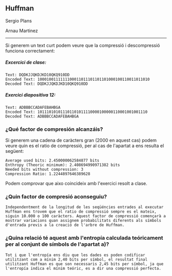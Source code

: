 Huffman
---
<p>Sergio Plans</p>
<p>Arnau Martinez</p>

---

Si generem un text curt podem veure que la compressió i descompressió funciona correctament:
##### Excercici de clase:
    Text: DQDKJJQKDJKD10QKQ910DD
    Encoded Text: 1000100111111100011011101101101000100110011011010
    Decoded Text: DQDKJJQKDJKD10QKQ910DD

##### Exercici diapositiva 12:
    Text: ADBBBCCADAFEBAHBGA
    Encoded Text: 101110101011101101011110000100000110001001001110
    Decoded Text: ADBBBCCADAFEBAHBGA


### ¿Qué factor de compresión alcanzáis?

Si generem una cadena de caràcters gran (2000 en aquest cas) podem veure quin es el ratio de compressió, per al cas
de l'apartat a ens resulta el següent:

    Average used bits: 2.450000062584877 bits
    Enthropy (Theoric minimum): 2.408694990971382 bits
    Needed bits without compression: 3
    Compression Ratio: 1.2244897646389628

Podem comprovar que aixo coincideix amb l'exercici resolt a clase.

### ¿Quin factor de compresió aconseguiu? 
    Independentment de la longitud de les seqüéncies entrades al executar Huffman ens trovem que el ratio de compressió sempre es el mateix, siguin 10.000 o 100 caràcters. Aquest factor de compressió començarà a mostrar variacions quan assignem probabilitats diferents als símbols d'entrada previs a la creació de l'arbre de Huffman.
    
### ¿Quina relació té aquest amb l'entropía calculada teóricament per al conjunt de símbols de l'apartat a)?
    Tot i que l'entropía ens diu que les dades es poden codificar utilitzant com a mínim 2,40 bits per símbol, el resultat final utilitzant Huffman es que son necessaris 2,45 bits per símbol, ja que l'entropía indica el mínim teóric, es a dir una compressió perfecta.
